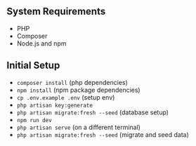 ## System Requirements

- PHP
- Composer
- Node.js and npm

## Initial Setup
- `composer install` (php dependencies)
- `npm install` (npm package dependencies)
- `cp .env.example .env` (setup env)
- `php artisan key:generate`
- `php artisan migrate:fresh --seed` (database setup)
- `npm run dev`
- `php artisan serve` (on a different terminal)
- `php artisan migrate:fresh --seed` (migrate and seed data)
